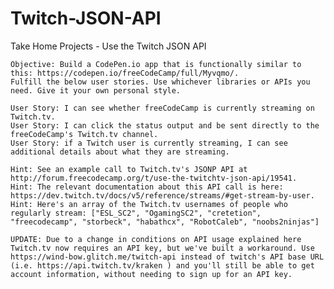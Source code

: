 # Twitch-JSON-API

Take Home Projects - Use the Twitch JSON API

    Objective: Build a CodePen.io app that is functionally similar to this: https://codepen.io/freeCodeCamp/full/Myvqmo/.
    Fulfill the below user stories. Use whichever libraries or APIs you need. Give it your own personal style.

    User Story: I can see whether freeCodeCamp is currently streaming on Twitch.tv.
    User Story: I can click the status output and be sent directly to the freeCodeCamp's Twitch.tv channel.
    User Story: if a Twitch user is currently streaming, I can see additional details about what they are streaming.

    Hint: See an example call to Twitch.tv's JSONP API at http://forum.freecodecamp.org/t/use-the-twitchtv-json-api/19541.
    Hint: The relevant documentation about this API call is here: https://dev.twitch.tv/docs/v5/reference/streams/#get-stream-by-user.
    Hint: Here's an array of the Twitch.tv usernames of people who regularly stream: ["ESL_SC2", "OgamingSC2", "cretetion", "freecodecamp", "storbeck", "habathcx", "RobotCaleb", "noobs2ninjas"]
    
    UPDATE: Due to a change in conditions on API usage explained here Twitch.tv now requires an API key, but we've built a workaround. Use https://wind-bow.glitch.me/twitch-api instead of twitch's API base URL (i.e. https://api.twitch.tv/kraken ) and you'll still be able to get account information, without needing to sign up for an API key.